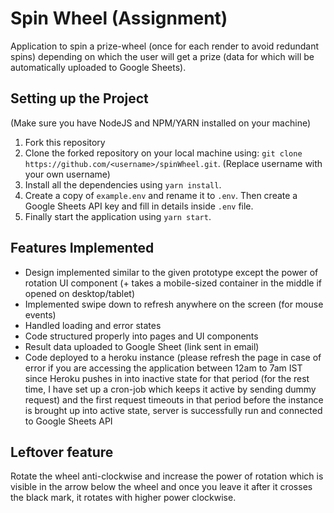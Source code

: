 # Spin Wheel (Assignment)
Application to spin a prize-wheel (once for each render to avoid redundant spins) depending on which the user will get a prize (data for which will be automatically uploaded to Google Sheets).

##  Setting up the Project
(Make sure you have NodeJS and NPM/YARN installed on your machine)
1. Fork this repository
2. Clone the forked repository on your local machine using: 
`git clone https://github.com/<username>/spinWheel.git`. (Replace username with your own username)
3. Install all the dependencies using `yarn install`.
4. Create a copy of `example.env` and rename it to `.env`. Then create a Google Sheets API key and fill in details inside `.env` file.
5. Finally start the application using `yarn start`.

## Features Implemented
- Design implemented similar to the given prototype except the power of rotation UI component (+ takes a mobile-sized container in the middle if opened on desktop/tablet)
- Implemented swipe down to refresh anywhere on the screen (for mouse events)
- Handled loading and error states
- Code structured properly into pages and UI components
- Result data uploaded to Google Sheet (link sent in email)
- Code deployed to a heroku instance (please refresh the page in case of error if you are accessing the application between 12am to 7am IST since Heroku pushes in into inactive state for that period  (for the rest time, I have set up a cron-job which keeps it active by sending dummy request) and the first request timeouts in that period before the instance is brought up into active state, server is successfully run and connected to Google Sheets API

## Leftover feature
Rotate the wheel anti-clockwise and increase the power of rotation which is visible in the arrow below the wheel and once you leave it after it crosses the black mark, it rotates with higher power clockwise.
